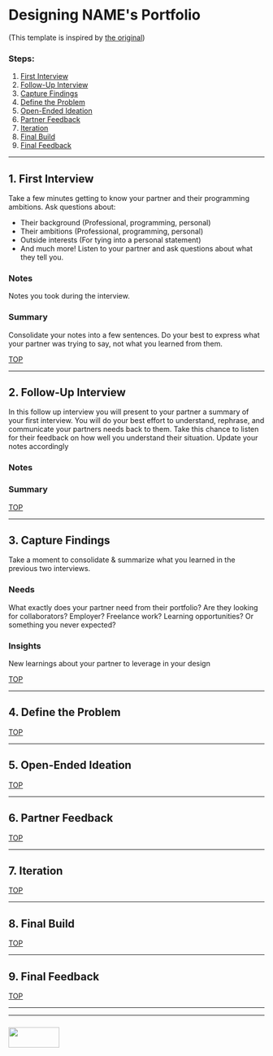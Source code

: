 # Designing NAME's Portfolio

(This template is inspired by [the original](https://dschool-old.stanford.edu/sandbox/groups/designresources/wiki/4dbb2/attachments/e1005/TheWalletProjectB%26W2012.pdf?sessionID=8af88fee76ecd1fb7879c915073461486c425622))

### Steps:
1. [First Interview](#1-first-interview)
2. [Follow-Up Interview](#follow-up-interview)
3. [Capture Findings](#consolidate-findings)
4. [Define the Problem](#define-the-problem)
5. [Open-Ended Ideation](#ideation)
6. [Partner Feedback](#partner-feedback)
7. [Iteration](#iteration)
8. [Final Build](#final-build)
9. [Final Feedback](#final-feedback)

___

## 1. First Interview

Take a few minutes getting to know your partner and their programming ambitions.  Ask questions about: 
* Their background (Professional, programming, personal)
* Their ambitions (Professional, programming, personal)
* Outside interests (For tying into a personal statement)
* And much more!  Listen to your partner and ask questions about what they tell you.

### Notes

Notes you took during the interview.

### Summary

Consolidate your notes into a few sentences.  Do your best to express what your partner was trying to say, not what you learned from them.

[TOP](#steps)

___

## 2. Follow-Up Interview

In this follow up interview you will present to your partner a summary of your first interview.  You will do your best effort to understand, rephrase, and communicate your partners needs back to them.  Take this chance to listen for their feedback on how well you understand their situation.  Update your notes accordingly

### Notes

### Summary

[TOP](#steps)

___

## 3. Capture Findings

Take a moment to consolidate & summarize what you learned in the previous two interviews.

### Needs

What exactly does your partner need from their portfolio? Are they looking for collaborators? Employer? Freelance work? Learning opportunities? Or something you never expected?

### Insights

New learnings about your partner to leverage in your design

[TOP](#steps)

___

## 4. Define the Problem

[TOP](#steps)

___


## 5. Open-Ended Ideation

[TOP](#steps)

___

## 6. Partner Feedback

[TOP](#steps)

___

## 7. Iteration

[TOP](#steps)

___

## 8. Final Build

[TOP](#steps)

___

## 9. Final Feedback


[TOP](#steps)


___
___
### <a href="http://elewa.education/blog" target="_blank"><img src="https://user-images.githubusercontent.com/18554853/34921062-506450ae-f97d-11e7-875f-6feeb26ad72d.png" width="100" height="40"/></a>
